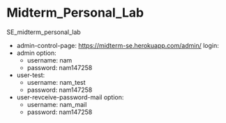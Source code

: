# Midterm_Personal_Lab
SE_midterm_personal_lab
+ admin-control-page: https://midterm-se.herokuapp.com/admin/
login:
+ admin option:
  + username: nam
  + password: nam147258
+ user-test:
  + username: nam_test
  + password: nam147258
+ user-revceive-password-mail option:
  + username: nam_mail
  + password: nam147258
